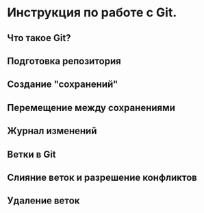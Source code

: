 # Инструкция по работе с Git.

## Что такое Git?

## Подготовка репозитория 

## Создание "сохранений"

## Перемещение между сохранениями

## Журнал изменений

## Ветки в Git

## Слияние веток и разрешение конфликтов

## Удаление веток 